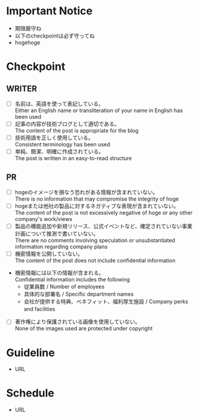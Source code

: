 # Important Notice
- 期限厳守ね
- 以下のcheckpointは必ず守ってね
- hogehoge

# Checkpoint
## WRITER
- [ ] 名前は、英語を使って表記している。　<br>
Either an English name or transliteration of your name in English has been used
- [ ] 記事の内容が技術ブログとして適切である。　<br>
  The content of the post is appropriate for the blog
- [ ] 技術用語を正しく使用している。　<br>
  Consistent terminology has been used
- [ ] 単純、簡潔、明確に作成されている。　<br>
  The post is written in an easy-to-read structure

## PR
- [ ] hogeのイメージを損なう恐れがある情報が含まれていない。　<br>
There is no information that may compromise the integrity of hoge
- [ ] hogeまたは他社の製品に対するネガティブな表現が含まれていない。　<br>
The content of the post is not excessively negative of hoge or any other company's work/views
- [ ] 製品の機能追加や新規リリース、公式イベントなど、確定されていない事業計画について推測で書いていない。　<br>
There are no comments involving speculation or unsubstantiated information regarding company plans
- [ ] 機密情報を公開していない。　<br>
The content of the post does not include confidential information
 - 機密情報には以下の情報が含まれる。　<br>
 Confidential information includes the following
   - 従業員数 / Number of employees
    - 具体的な部署名 / Specific department names
    - 会社が提供する特典、ベネフィット、福利厚生施設 / Company perks and facilities　
- [ ] 著作権により保護されている画像を使用していない。　<br>
None of the images used are protected under copyright

# Guideline
- URL

# Schedule
- URL
